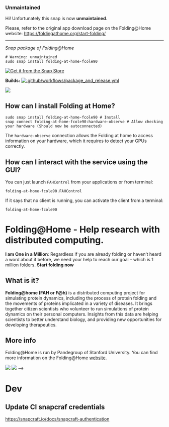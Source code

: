 ### Unmaintained
Hi! Unfortunately this snap is now **unmaintained**. 

Please, refer to the original app download page on the Folding@Home website: https://foldingathome.org/start-folding/

---

<!-- 20250312-02 -->
*Snap package of Folding@Home*

```
# Warning: unmaintained
sudo snap install folding-at-home-fcole90
```

[![Get it from the Snap Store](https://snapcraft.io/static/images/badges/en/snap-store-white.svg)](https://snapcraft.io/folding-at-home-fcole90)

**Builds:** [![.github/workflows/package_and_release.yml](https://github.com/fcole90/fah-snap/actions/workflows/package_and_release.yml/badge.svg)](https://github.com/fcole90/fah-snap/actions/workflows/package_and_release.yml)

<a href="https://snapcraft.io/folding-at-home-fcole90" target="_blank">
  <img src="https://user-images.githubusercontent.com/1292230/83427711-d319dc80-a439-11ea-949f-95fafa805886.png" />
</a>

## How can I install Folding at Home?
```
sudo snap install folding-at-home-fcole90 # Install
snap connect folding-at-home-fcole90:hardware-observe # Allow checking your hardware (Should now be autoconnected)
```
The `hardware-observe` connection allows the Folding at home to access information on your hardware, which it requires to
detect your GPUs correctly.

<!--
## How can I use Folding at Home as a daemon?
You can interact with the daemon service with:
```
snap services folding-at-home-fcole90.client # Check that the service is running correctly
```
**Note**: the daemon is disabled by default, because otherwise it would start upon install, without any notification.
I think this is not what most users expect. You can start it and enable autostart with the following:
```
snap start --enable folding-at-home-fcole90.client # Starts the service and enables autostart
```
See how to handle snap services: https://snapcraft.io/docs/service-management
The daemon is started by systemd, and is owned by root. The data folder for this is defined by `$SNAP_COMMON`,
which usually expands to `/var/snap/folding-at-home-fcole90/common`
See more on this on https://snapcraft.io/docs/environment-variables
-->

<!--
## How can I use Folding at Home as a userspace service?
If you are not using the daemon, you can either activate it or you can use the userspace service. You can run the userspace service launching `folding-at-home-fcole90` in your terminal. The data folder for this defined by `$SNAP_USER_COMMON`,
which usually expands to `home/$USERNAME/snap/folding-at-home-fcole90/common`.
See more on this on https://snapcraft.io/docs/environment-variables
This is currently unintuitive, I'm working in my spare time on improving the user experience.
-->

## How can I interact with the service using the GUI?
You can just launch `FAHControl` from your applications or from terminal:
```
folding-at-home-fcole90.FAHControl
```

If it says that no client is running, you can activate the client from a terminal:
```
folding-at-home-fcole90
```

# Folding@Home - Help research with distributed computing.

**I am One in a Million**: Regardless if you are already folding or haven’t heard a word about 
it before, we need your help to reach our goal – which is 1 million folders.
**Start folding now**

## What is it?
**Folding@home (FAH or F@h)** is a distributed computing project for simulating protein dynamics, 
including the process of protein folding and the movements of proteins implicated in a variety of diseases.
It brings together citizen scientists who volunteer to run simulations of protein dynamics on their personal computers. 
Insights from this data are helping scientists to better understand biology, and providing new opportunities 
for developing therapeutics.

## More info
Folding@Home is run by Pandegroup of Stanford University. You can find more information on 
the Folding@Home [website](https://foldingathome.org/about/).

<!--
## Metrics as of June 2021
<a href="https://snapcraft.io/folding-at-home-fcole90" target="_blank">
  <!-- Downloads -->
  <img src="https://user-images.githubusercontent.com/1292230/122562389-b0119900-d04b-11eb-9e57-23afd702a617.png" />
  <!-- Territories -->
  <img src="https://user-images.githubusercontent.com/1292230/122562543-dafbed00-d04b-11eb-8880-c0f94bc84645.png" />
</a>
-->

# Dev

## Update CI snapcraf credentials
https://snapcraft.io/docs/snapcraft-authentication
